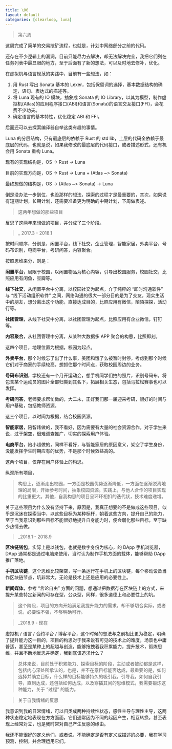 ```yaml
---
title: \06
layout: default
categories: [clearloop, luna]
---
```


> 第六周

这周完成了简单的交易挖矿流程，也就是，计划中网络部分之前的代码。

还存在不少逻辑上的漏洞，目前只能尽力去解决，却无法解决完全，我把它们列在任务列表中最显眼的地方，至于后面有了新的想法，可以及时地去修补，优化。

在虚拟机与语言规范的实践中，目前有一些想法，如：

1. 用 Rust 写出 Sonata 基本的 Lexer，包括保留词的选择，基本数据结构的确定，语句、表达式的描述等。
2. 将 Luna 现有的 IO 模块，抽象成 Sonata 的 IO Library，以其为模型，制作虚拟机(Atlas)的应用程序接口(ABI)和语言(Sonata)的语言交互接口(FFI)，会花费不少功夫。
3. 确定语言的基本特性，优化稳定 ABI 和 FFI。

后面还可以去探索编译器自举这类有趣的事情。

Luna 的分层结构，只有最底层的依赖于 Rust 的 std lib，上层的代码全依赖于最底层的代码，也就是说，如果我修改的最底层的代码接口，或者描述形式，还有机会用 Sonata 重构 Luna。

现有的实现结构是，OS -> Rust -> Luna

目前的实现方向是，OS -> Rust -> Luna + (Atlas ~> Sonata)

最终想做的结构是，OS -> (Atlas ~> Sonata) -> Luna

倒是没办法一步到位，也没那样的想法，探索的过程才是最重要的，其次，如果说有短期计划，长期计划，还需要准备更为明确的中期计划，下周做表述。


> 这两年想做的那些项目

反思了这两年来想做的项目，并分成了三个阶段。

>_ 2017.3 - 2018.1

按时间顺序，分别是，闲置平台，线下社交，企业管理，智能家居，外卖平台，号码布识别，电商平台，考研问答，内容聚合。

按照思维来分，则是：

__闲置平台__，局限于校园，以闲置物品为核心内容，引导出校园服务，校园社交，比照应用有闲鱼，豆瓣等。

__线下社交__，从闲置平台中分离，以校园社交为起点，介于纯粹的 “即时沟通软件” 与 “线下活动组织软件” 之间，网络沟通的很大一部分目的是为了交友，现实生活中的朋友，想分离出这个功能，直接达成目的，比照应用有微信，陌陌探探，活动行等。

__社团管理__，从线下社交中分离，以社团管理为起点，比照应用有企业微信，钉钉等。

__内容聚合__，从社团管理中分离，从某种大数据多 APP 聚合的构思，比照即刻。

这四个项目，地理位置为根据，校园为起点。

__外卖平台__，那个时候忘了出了什么事，美团和饿了么被暂时封停，考虑到那个时候它们对于商家的手续较高，想抓住那个时间点，获取校园周边的业务。

__号码布识别__，学校还有一个月开运动会，想手机同学们拍的照片，识别号码布，将包含某个运动员的图片全部归类到其名下，拓展相关生态，包括马拉松赛事也可以发挥。

__考研问答__，老师要求帮忙做的，大二末，正好我们那一届迎来考研，很好的时间与用户基础，包括教师资源。

这三个项目，以时间为根据，结合校园资源。

**智能家居**，陪智炜做的，我不看好，因为需要有大量的社会资源合作，对于学生来说，过于架空，很难调查推广，切实的探索用户体验。

**电商平台**，陪小超做的，同样不看好，与智能家居的原因意义，架空了学生身份，没能发挥学生时期应有的优势，不是那个时候效益高的。

这两个项目，仅存在用户体验上的构思。

纵观所有项目，

> 构思上，逐渐走出校园，一方面是校园优势逐渐降低，一方面在逐渐脱离地理的局限，开始参考时间，抽象校园资源。实践上，与他人合作的项目实现的比重更大。其他，自我构思的项目呈环环相扣的迭代状，技术难度递增。

关于这些项目为什么没有坚持下来，原因是，我真正想要的不是做成这些项目，似乎是沉迷在探索当中，以这些目标为某种标杆，朝着这些方向，提升自己的能力，至于当我意识到那些目标不能很好地提升自身能力时，便会弱化那些目标，至于缺少热情去做。

>_2018.1 - 2018.9

__区块链钱包__，实际上是以钱包，也就是数字身份为核心，的 DApp 手机浏览器，DApp 通常都是通过电脑来使用，当时认为制作手机方面的载体，能够帮助 DApp 推广落地。

__手机区块链__，这个思维比较架空，写一条运行在手机上的区块链，每个移动设备当作区块链节点，坑非常大，无论是技术上还是应用的必要性上。

__新闻媒体__，参考 “言论自由” 方面的问题，想通过把数据存在区块链上的方式，来提升某些特定新闻的可存在型，公众型，同样，很多道德上和必要性上的坑。

> 这个阶段，项目的方向开始满足我提升能力的需求，却不够切合实际，或者说，必要性不强，不够明确可行。

>_2018.9 - 现在

虚拟机 / 语言 / 合约平台 / 博客平台，这个时候的想法与之前相比更为稳定，明确了提升能力这一目的，项目的构思对于我来说有可见的技术上的难度，场景也中庸普适，甚至是某种上的超越与创造，能够拖拽着我积累能力，提升技术，锻炼思维，并且不断地反思并确定，我到底该追求什么？

> 总体来说，目前处于积累能力、探索目标的阶段，主动或者被动都是这样，包括内心深处所承认的，也是，并不在意目标能否达成，最重要的是，如何选择并确立目标，什么样的目标能够持久的吸引我，引导我，如何自我引导，直到达成，还包括如何达成，以及穿插其间的思维模式，我需要锻炼这种能力，关于 “过程” 的能力。


> 关于自我情绪的反思

我意识到我的日常情绪，可以归类成两种持续性状态，感性主导与理性主导，这两种状态稳定地表现在方方面面，它们通常因为不同的起因产生，相互转换，甚至表现上经常对立，也是我时常对自己产生反感的缘由。

我还不能很好的定义他们，或者说，不能确定是否有定义或描述的必要，我在学习预测，控制，并合理运用它们。
